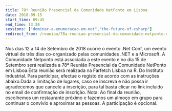 ```yaml
---
title: 78ª Reunião Presencial da Comunidade NetPonto em Lisboa
date: 2018-09-15
start_time: 09:45
end_time: 13:30
sessions: ["dominar-a-enumeracao-em-net","the-future-of-csharp"]
redirect_from: /reuniao/78a-reuniao-presencial-da-comunidade-netponto-em-lisboa/
---
```

 Nos dias 12 a 14 de Setembro de 2018 ocorre o evento .Net Conf, um evento virtual de três dias co-organizado pelas comunidades .NET e a Microsoft. A Comunidade Netponto está associada a este evento e no dia 15 de Setembro será realizada a 78ª Reunião Presencial da Comunidade NetPonto em Lisboa.Esta reunião será realizada na Farfetch Lisboa na R. Do Instituto Industrial. Para participar, efectue o registo de acordo com as instruções abaixo.Dada a limitação de lugares, caso se inscreva e não possa ir agradecemos que cancele a inscrição, para tal basta clicar no link incluido no email de confirmação de inscrição.
Nota: Ao final da reunião, escolhemos um restaurante próximo e fazemos um almoço em grupo para continuar o convívio e aproximar as pessoas. A participação é opcional.